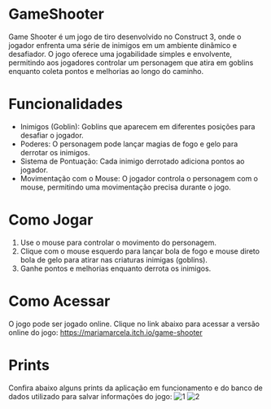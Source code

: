 # GameShooter
Game Shooter é um jogo de tiro desenvolvido no Construct 3, onde o jogador enfrenta uma série de inimigos em um ambiente dinâmico e desafiador. O jogo oferece uma jogabilidade simples e envolvente, permitindo aos jogadores controlar um personagem que atira em goblins enquanto coleta pontos e melhorias ao longo do caminho.

# Funcionalidades
- Inimigos (Goblin): Goblins que aparecem em diferentes posições para desafiar o jogador.
- Poderes: O personagem pode lançar magias de fogo e gelo para derrotar os inimigos.
- Sistema de Pontuação: Cada inimigo derrotado adiciona pontos ao jogador.
- Movimentação com o Mouse: O jogador controla o personagem com o mouse, permitindo uma movimentação precisa durante o jogo.

# Como Jogar
1. Use o mouse para controlar o movimento do personagem.
2. Clique com o mouse esquerdo para lançar bola de fogo e mouse direto bola de gelo para atirar nas criaturas inimigas (goblins).
3. Ganhe pontos e melhorias enquanto derrota os inimigos.

# Como Acessar
O jogo pode ser jogado online. Clique no link abaixo para acessar a versão online do jogo: https://mariamarcela.itch.io/game-shooter

# Prints
Confira abaixo alguns prints da aplicação em funcionamento e do banco de dados utilizado para salvar informações do jogo:
![1](https://github.com/user-attachments/assets/5afc59a5-bd0f-4fb7-a1f7-ce83c622950f)
![2](https://github.com/user-attachments/assets/414a3ece-70e9-4f75-82c4-62cc63b71733)

